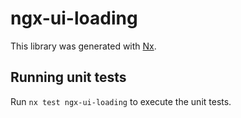 # ngx-ui-loading

This library was generated with [Nx](https://nx.dev).

## Running unit tests

Run `nx test ngx-ui-loading` to execute the unit tests.
